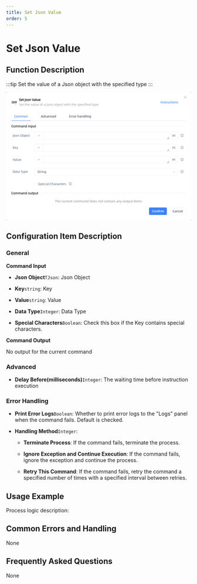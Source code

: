 ```yaml
---
title: Set Json Value
order: 5
---
```


# Set Json Value

## Function Description

:::tip 
Set the value of a Json object with the specified type
:::

![Set Json Value](../../../assets/Set%20Json%20Value_command.png)

## Configuration Item Description

### General

**Command Input**

- **Json Object**`TJson`: Json Object

- **Key**`string`: Key

- **Value**`string`: Value

- **Data Type**`Integer`: Data Type

- **Special Characters**`Boolean`: Check this box if the Key contains special characters.


**Command Output**

No output for the current command

### Advanced

- **Delay Before(milliseconds)**`Integer`: The waiting time before instruction execution

### Error Handling

- **Print Error Logs**`Boolean`: Whether to print error logs to the "Logs" panel when the command fails. Default is checked. 

- **Handling Method**`Integer`:

    - **Terminate Process**: If the command fails, terminate the process.

    - **Ignore Exception and Continue Execution**: If the command fails, ignore the exception and continue the process.

    - **Retry This Command**: If the command fails, retry the command a specified number of times with a specified interval between retries.

## Usage Example

Process logic description:

## Common Errors and Handling

None

## Frequently Asked Questions

None

